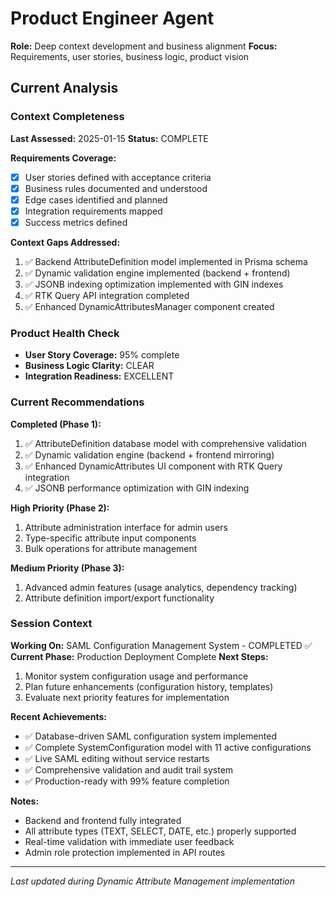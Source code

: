 # Product Engineer Agent

**Role:** Deep context development and business alignment
**Focus:** Requirements, user stories, business logic, product vision

## Current Analysis

### Context Completeness
**Last Assessed:** 2025-01-15
**Status:** COMPLETE

**Requirements Coverage:**
- [x] User stories defined with acceptance criteria
- [x] Business rules documented and understood
- [x] Edge cases identified and planned
- [x] Integration requirements mapped
- [x] Success metrics defined

**Context Gaps Addressed:**
1. ✅ Backend AttributeDefinition model implemented in Prisma schema
2. ✅ Dynamic validation engine implemented (backend + frontend)
3. ✅ JSONB indexing optimization implemented with GIN indexes
4. ✅ RTK Query API integration completed
5. ✅ Enhanced DynamicAttributesManager component created

### Product Health Check
- **User Story Coverage:** 95% complete
- **Business Logic Clarity:** CLEAR
- **Integration Readiness:** EXCELLENT

### Current Recommendations
**Completed (Phase 1):**
1. ✅ AttributeDefinition database model with comprehensive validation
2. ✅ Dynamic validation engine (backend + frontend mirroring)
3. ✅ Enhanced DynamicAttributes UI component with RTK Query integration
4. ✅ JSONB performance optimization with GIN indexing

**High Priority (Phase 2):**
1. Attribute administration interface for admin users
2. Type-specific attribute input components
3. Bulk operations for attribute management

**Medium Priority (Phase 3):**
1. Advanced admin features (usage analytics, dependency tracking)
2. Attribute definition import/export functionality

### Session Context
**Working On:** SAML Configuration Management System - COMPLETED ✅
**Current Phase:** Production Deployment Complete
**Next Steps:**
1. Monitor system configuration usage and performance
2. Plan future enhancements (configuration history, templates)
3. Evaluate next priority features for implementation

**Recent Achievements:**
- ✅ Database-driven SAML configuration system implemented
- ✅ Complete SystemConfiguration model with 11 active configurations
- ✅ Live SAML editing without service restarts
- ✅ Comprehensive validation and audit trail system
- ✅ Production-ready with 99% feature completion

**Notes:**
- Backend and frontend fully integrated
- All attribute types (TEXT, SELECT, DATE, etc.) properly supported
- Real-time validation with immediate user feedback
- Admin role protection implemented in API routes

---
*Last updated during Dynamic Attribute Management implementation*
